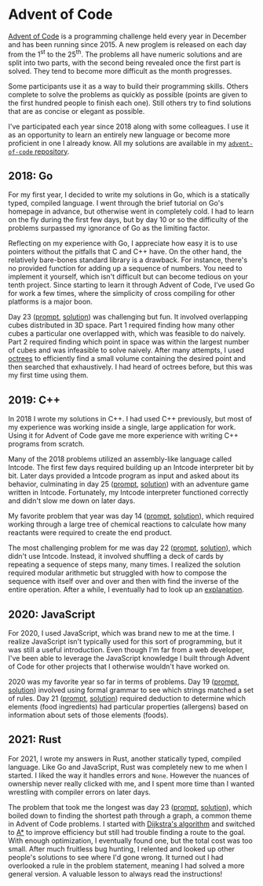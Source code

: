 # Advent of Code

[Advent of Code](https://adventofcode.com/) is a programming challenge held
every year in December and has been running since 2015. A new proglem is
released on each day from the 1<sup>st</sup> to the 25<sup>th</sup>. The
problems all have numeric solutions and are split into two parts, with the
second being revealed once the first part is solved. They tend to become more
difficult as the month progresses.

Some participants use it as a way to build their programming skills. Others
complete to solve the problems as quickly as possible (points are given to the
first hundred people to finish each one). Still others try to find solutions
that are as concise or elegant as possible.

I've participated each year since 2018 along with some colleagues. I use it as
an opportunity to learn an entirely new language or become more proficient in
one I already know. All my solutions are available in my [`advent-of-code`
repository](https://github.com/rgambee/advent-of-code).

## 2018: Go

For my first year, I decided to write my solutions in Go, which is a statically
typed, compiled language. I went through the brief tutorial on Go's homepage in
advance, but otherwise went in completely cold. I had to learn on the fly
during the first few days, but by day 10 or so the difficulty of the problems
surpassed my ignorance of Go as the limiting factor.

Reflecting on my experience with Go, I appreciate how easy it is to use
pointers without the pitfalls that C and C++ have. On the other hand, the
relatively bare-bones standard library is a drawback. For instance, there's no
provided function for adding up a sequence of numbers. You need to implement it
yourself, which isn't difficult but can become tedious on your tenth project.
Since starting to learn it through Advent of Code, I’ve used Go for work a few
times, where the simplicity of cross compiling for other platforms is a major
boon.

Day 23 ([prompt](https://adventofcode.com/2018/day/23),
[solution](https://github.com/rgambee/advent-of-code/blob/master/2018/day23/solution23.go))
was challenging but fun. It involved overlapping cubes distributed in 3D space.
Part 1 required finding how many other cubes a particular one overlapped with,
which was feasible to do naively. Part 2 required finding which point in space
was within the largest number of cubes and was infeasible to solve naively.
After many attempts, I used [octrees](https://en.wikipedia.org/wiki/Octree) to
efficiently find a small volume containing the desired point and then searched
that exhaustively.  I had heard of octrees before, but this was my first time
using them.

## 2019: C++ 

In 2018 I wrote my solutions in C++. I had used C++ previously, but most of my
experience was working inside a single, large application for work. Using it
for Advent of Code gave me more experience with writing C++ programs from
scratch.

Many of the 2018 problems utilized an assembly-like language called Intcode.
The first few days required building up an Intcode interpreter bit by bit.
Later days provided a Intcode program as input and asked about its behavior,
culminating in day 25 ([prompt](https://adventofcode.com/2019/day/25),
[solution](https://github.com/rgambee/advent-of-code/blob/master/2019/day25/solution25.cpp))
with an adventure game written in Intcode. Fortunately, my Intcode interpreter
functioned correctly and didn't slow me down on later days.

My favorite problem that year was day 14
([prompt](https://adventofcode.com/2019/day/14),
[solution](https://github.com/rgambee/advent-of-code/blob/master/2019/day14/solution14.cpp)),
which required working through a large tree of chemical reactions to calculate
how many reactants were required to create the end product.

The most challenging problem for me was day 22
([prompt](https://adventofcode.com/2019/day/22),
[solution](https://github.com/rgambee/advent-of-code/blob/master/2019/day22/solution22.cpp)),
which didn't use Intcode. Instead, it involved shuffling a deck of cards by
repeating a sequence of steps many, many times. I realized the solution
required modular arithmetic but struggled with how to compose the sequence with
itself over and over and then with find the inverse of the entire operation.
After a while, I eventually had to look up an
[explanation](https://codeforces.com/blog/entry/72593).

## 2020: JavaScript

For 2020, I used JavaScript, which was brand new to me at the time. I realize
JavaScript isn't typically used for this sort of programming, but it was still
a useful introduction. Even though I'm far from a web developer, I've been able
to leverage the JavaScript knowledge I built through Advent of Code for other
projects that I otherwise wouldn't have worked on.

2020 was my favorite year so far in terms of problems. Day 19
([prompt](https://adventofcode.com/2020/day/19),
[solution](https://github.com/rgambee/advent-of-code/blob/master/2020/day19/solution19.js))
involved using formal grammar to see which strings matched a set of rules. Day
21 ([prompt](https://adventofcode.com/2020/day/21),
[solution](https://github.com/rgambee/advent-of-code/blob/master/2020/day21/solution21.js))
required deduction to determine which elements (food ingredients) had
particular properties (allergens) based on information about sets of those
elements (foods).

## 2021: Rust

For 2021, I wrote my answers in Rust, another statically typed, compiled
language. Like Go and JavaScript, Rust was completely new to me when I started.
I liked the way it handles errors and `None`. However the nuances of ownership
never really clicked with me, and I spent more time than I wanted wrestling
with compiler errors on later days.

The problem that took me the longest was day 23
([prompt](https://adventofcode.com/2021/day/23),
[solution](https://github.com/rgambee/advent-of-code/blob/master/2021/src/day23/solution23.rs)),
which boiled down to finding the shortest path through a graph, a common theme
in Advent of Code problems. I started with [Dijkstra's
algorithm](https://en.wikipedia.org/wiki/Dijkstra%27s_algorithm) and switched
to [A\*](https://en.wikipedia.org/wiki/A*_search_algorithm) to improve
efficiency but still had trouble finding a route to the goal. With enough
optimization, I eventually found one, but the total cost was too small. After
much fruitless bug hunting, I relented and looked up other people's solutions
to see where I'd gone wrong. It turned out I had overlooked a rule in the
problem statement, meaning I had solved a more general version. A valuable
lesson to always read the instructions!
